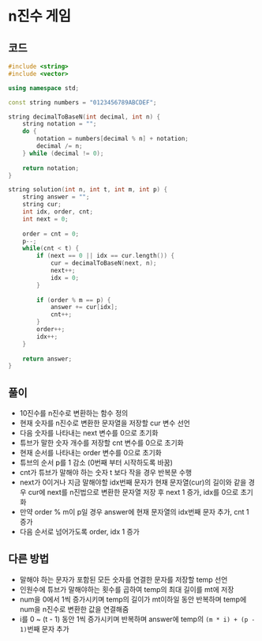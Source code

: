 # n진수 게임

## 코드
```cpp
#include <string>
#include <vector>

using namespace std;

const string numbers = "0123456789ABCDEF";

string decimalToBaseN(int decimal, int n) {
    string notation = "";
    do {
        notation = numbers[decimal % n] + notation;
        decimal /= n;
    } while (decimal != 0);
    
    return notation;
}

string solution(int n, int t, int m, int p) {
    string answer = "";
    string cur;
    int idx, order, cnt;
    int next = 0;
    
    order = cnt = 0;
    p--;
    while(cnt < t) {
        if (next == 0 || idx == cur.length()) {
            cur = decimalToBaseN(next, n);
            next++;
            idx = 0;
        }
        
        if (order % m == p) {
            answer += cur[idx];
            cnt++;
        }
        order++;
        idx++;
    }
    
    return answer;
}
```

## 풀이
- 10진수를 n진수로 변환하는 함수 정의
- 현재 숫자를 n진수로 변환한 문자열을 저장할 cur 변수 선언
- 다음 숫자를 나타내는 next 변수를 0으로 초기화
- 튜브가 말한 숫자 개수를 저장할 cnt 변수를 0으로 초기화
- 현재 순서를 나타내는 order 변수를 0으로 초기화
- 튜브의 순서 p를 1 감소 (0번째 부터 시작하도록 바꿈)
- cnt가 튜브가 말해야 하는 숫자 t 보다 작을 경우 반복문 수행
- next가 0이거나 지금 말해야할 idx번째 문자가 현재 문자열(cur)의 길이와 같을 경우 cur에 next를 n진법으로 변환한 문자열 저장 후 next 1 증가, idx를 0으로 초기화
- 만약 order % m이 p일 경우 answer에 현재 문자열의 idx번째 문자 추가, cnt 1 증가
- 다음 순서로 넘어가도록 order, idx 1 증가

## 다른 방법
- 말해야 하는 문자가 포함된 모든 숫자를 연결한 문자를 저장할 temp 선언
- 인원수에 튜브가 말해야하는 횟수를 곱하여 temp의 최대 길이를 mt에 저장
- num을 0에서 1씩 증가시키며 temp의 길이가 mt이하일 동안 반복하며 temp에 num을 n진수로 변환한 값을 연결해줌
- i를 0 ~ (t - 1) 동안 1씩 증가시키며 반복하며 answer에 temp의 `(m * i) + (p - 1)`번째 문자 추가